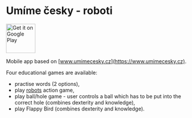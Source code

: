# Umíme česky - roboti
<a style="margin-bottom: 0;" href='https://play.google.com/store/apps/details?id=cz.muni.fi.umimecesky'><img alt='Get it on Google Play' src='https://play.google.com/intl/en_us/badges/images/generic/en_badge_web_generic.png' height="80px"/></a>

Mobile app based on [www.umimecesky.cz](https://www.umimecesky.cz). 

Four educational games are available:
* practise words (2 options), 
* play [robots](http://www.umimecesky.cz/roboti) action game,
* play ball/hole game - user controls a ball which has to be put into the correct hole (combines dexterity and knowledge),
* play Flappy Bird (combines dexterity and knowledge).
